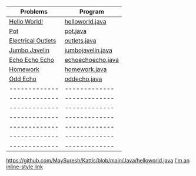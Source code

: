 | Problems      | Program       |
| ------------- | ------------- |
|[Hello World!](https://open.kattis.com/problems/hello)  | [helloworld.java](https://github.com/MaySuresh/Kattis/blob/main/Java/helloworld.java)|
|[Pot](https://open.kattis.com/problems/pot)| [pot.java](https://github.com/MaySuresh/Kattis/blob/main/Java/pot.java)  |
| [Electrical Outlets](https://open.kattis.com/problems/electricaloutlets) | [outlets.java](https://github.com/MaySuresh/Kattis/blob/main/Java/outlets.java) |
| [Jumbo Javelin](https://open.kattis.com/problems/jumbojavelin) | [jumbojavelin.java](https://github.com/MaySuresh/Kattis/blob/main/Java/jumbojavelin.java) |
| [Echo Echo Echo](https://open.kattis.com/problems/echoechoecho) | [echoechoecho.java](https://github.com/MaySuresh/Kattis/blob/main/Java/echoechoecho.java) |
| [Homework](https://open.kattis.com/problems/heimavinna) | [homework.java](https://github.com/MaySuresh/Kattis/blob/main/Java/homework.java) |
| [Odd Echo](https://open.kattis.com/problems/oddecho) | [oddecho.java]() |
| ------------- | ------------- |
| ------------- | ------------- |
| ------------- | ------------- |
| ------------- | ------------- |
| ------------- | ------------- |
| ------------- | ------------- |
| ------------- | ------------- |


https://github.com/MaySuresh/Kattis/blob/main/Java/helloworld.java
[I'm an inline-style link](https://www.google.com)
